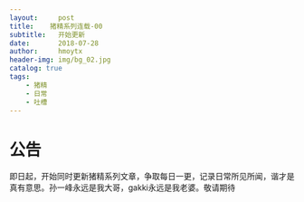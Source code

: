 ```yaml
---
layout:     post
title:    猪精系列连载-00
subtitle:   开始更新
date:       2018-07-28
author:     hmoytx
header-img: img/bg_02.jpg
catalog: true
tags:
    - 猪精
    - 日常
    - 吐槽
---
```



# 公告
即日起，开始同时更新猪精系列文章，争取每日一更，记录日常所见所闻，谐才是真有意思。孙一峰永远是我大哥，gakki永远是我老婆。敬请期待